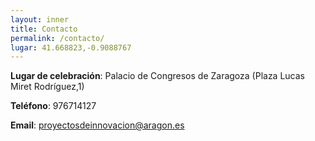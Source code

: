 ```yaml
---
layout: inner
title: Contacto
permalink: /contacto/
lugar: 41.668823,-0.9088767
---
```


**Lugar de celebración**: Palacio de Congresos de Zaragoza (Plaza Lucas Miret Rodríguez,1)

**Teléfono**:  976714127

**Email**: [proyectosdeinnovacion@aragon.es ](mailto:proyectosdeinnovacion@aragon.es "email de contacto")

